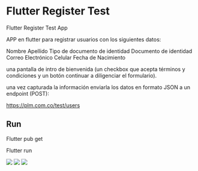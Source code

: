 # Flutter Register Test

Flutter Register Test App

APP en flutter para registrar usuarios con los siguientes datos:

Nombre
Apellido
Tipo de documento de identidad
Documento de identidad
Correo Electrónico
Celular
Fecha de Nacimiento



una pantalla de intro de bienvenida (un checkbox que acepta términos y condiciones y un botón continuar a diligenciar el formulario).


una vez capturada la información enviarla los datos en formato JSON a un endpoint (POST):

https://plm.com.co/test/users

## Run

Flutter pub get

Flutter run

![](screenshot-1.png?raw=true)
![](screenshot-2.png?raw=true)
![](screenshot-3.png?raw=true)
